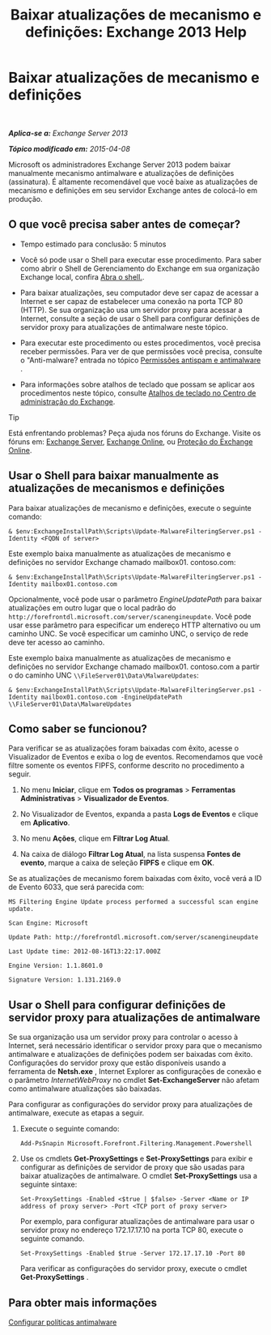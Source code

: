 ﻿---
title: 'Baixar atualizações de mecanismo e definições: Exchange 2013 Help'
TOCTitle: Baixar atualizações de mecanismo e definições
ms:assetid: 8f2ca383-e463-4df0-aa5d-29afe2f81aaf
ms:mtpsurl: https://technet.microsoft.com/pt-br/library/JJ657471(v=EXCHG.150)
ms:contentKeyID: 50486144
ms.date: 05/22/2018
mtps_version: v=EXCHG.150
ms.translationtype: MT
---

# Baixar atualizações de mecanismo e definições

 

_**Aplica-se a:** Exchange Server 2013_

_**Tópico modificado em:** 2015-04-08_

Microsoft os administradores Exchange Server 2013 podem baixar manualmente mecanismo antimalware e atualizações de definições (assinatura). É altamente recomendável que você baixe as atualizações de mecanismo e definições em seu servidor Exchange antes de colocá-lo em produção.

## O que você precisa saber antes de começar?

  - Tempo estimado para conclusão: 5 minutos

  - Você só pode usar o Shell para executar esse procedimento. Para saber como abrir o Shell de Gerenciamento do Exchange em sua organização Exchange local, confira [Abra o shell.](https://technet.microsoft.com/pt-br/library/dd638134\(v=exchg.150\)).

  - Para baixar atualizações, seu computador deve ser capaz de acessar a Internet e ser capaz de estabelecer uma conexão na porta TCP 80 (HTTP). Se sua organização usa um servidor proxy para acessar a Internet, consulte a seção de usar o Shell para configurar definições de servidor proxy para atualizações de antimalware neste tópico.

  - Para executar este procedimento ou estes procedimentos, você precisa receber permissões. Para ver de que permissões você precisa, consulte o "Anti-malware? entrada no tópico [Permissões antispam e antimalware](anti-spam-and-anti-malware-permissions-exchange-2013-help.md) .

  - Para informações sobre atalhos de teclado que possam se aplicar aos procedimentos neste tópico, consulte [Atalhos de teclado no Centro de administração do Exchange](keyboard-shortcuts-in-the-exchange-admin-center-exchange-online-protection-help.md).


> [!TIP]
> Está enfrentando problemas? Peça ajuda nos fóruns do Exchange. Visite os fóruns em: <A href="https://go.microsoft.com/fwlink/p/?linkid=60612">Exchange Server</A>, <A href="https://go.microsoft.com/fwlink/p/?linkid=267542">Exchange Online</A>, ou <A href="https://go.microsoft.com/fwlink/p/?linkid=285351">Proteção do Exchange Online</A>.



## Usar o Shell para baixar manualmente as atualizações de mecanismos e definições

Para baixar atualizações de mecanismo e definições, execute o seguinte comando:

    & $env:ExchangeInstallPath\Scripts\Update-MalwareFilteringServer.ps1 -Identity <FQDN of server>

Este exemplo baixa manualmente as atualizações de mecanismo e definições no servidor Exchange chamado mailbox01. contoso.com:

    & $env:ExchangeInstallPath\Scripts\Update-MalwareFilteringServer.ps1 -Identity mailbox01.contoso.com

Opcionalmente, você pode usar o parâmetro *EngineUpdatePath* para baixar atualizações em outro lugar que o local padrão do `http://forefrontdl.microsoft.com/server/scanengineupdate`. Você pode usar esse parâmetro para especificar um endereço HTTP alternativo ou um caminho UNC. Se você especificar um caminho UNC, o serviço de rede deve ter acesso ao caminho.

Este exemplo baixa manualmente as atualizações de mecanismo e definições no servidor Exchange chamado mailbox01. contoso.com a partir o do caminho UNC `\\FileServer01\Data\MalwareUpdates`:

    & $env:ExchangeInstallPath\Scripts\Update-MalwareFilteringServer.ps1 -Identity mailbox01.contoso.com -EngineUpdatePath \\FileServer01\Data\MalwareUpdates

## Como saber se funcionou?

Para verificar se as atualizações foram baixadas com êxito, acesse o Visualizador de Eventos e exiba o log de eventos. Recomendamos que você filtre somente os eventos FIPFS, conforme descrito no procedimento a seguir.

1.  No menu **Iniciar**, clique em **Todos os programas** \> **Ferramentas Administrativas** \> **Visualizador de Eventos**.

2.  No Visualizador de Eventos, expanda a pasta **Logs de Eventos** e clique em **Aplicativo**.

3.  No menu **Ações**, clique em **Filtrar Log Atual**.

4.  Na caixa de diálogo **Filtrar Log Atual**, na lista suspensa **Fontes de evento**, marque a caixa de seleção **FIPFS** e clique em **OK**.

Se as atualizações de mecanismo forem baixadas com êxito, você verá a ID de Evento 6033, que será parecida com:

`MS Filtering Engine Update process performed a successful scan engine update.`

`Scan Engine: Microsoft`

`Update Path: http://forefrontdl.microsoft.com/server/scanengineupdate`

`Last Update time: ‎2012‎-‎08‎-‎16T13:22:17.000Z`

`Engine Version: 1.1.8601.0`

`Signature Version: 1.131.2169.0`

## Usar o Shell para configurar definições de servidor proxy para atualizações de antimalware

Se sua organização usa um servidor proxy para controlar o acesso à Internet, será necessário identificar o servidor proxy para que o mecanismo antimalware e atualizações de definições podem ser baixadas com êxito. Configurações do servidor proxy que estão disponíveis usando a ferramenta de **Netsh.exe** , Internet Explorer as configurações de conexão e o parâmetro *InternetWebProxy* no cmdlet **Set-ExchangeServer** não afetam como antimalware atualizações são baixadas.

Para configurar as configurações do servidor proxy para atualizações de antimalware, execute as etapas a seguir.

1.  Execute o seguinte comando:
    
        Add-PsSnapin Microsoft.Forefront.Filtering.Management.Powershell

2.  Use os cmdlets **Get-ProxySettings** e **Set-ProxySettings** para exibir e configurar as definições de servidor de proxy que são usadas para baixar atualizações de antimalware. O cmdlet **Set-ProxySettings** usa a seguinte sintaxe:
    
        Set-ProxySettings -Enabled <$true | $false> -Server <Name or IP address of proxy server> -Port <TCP port of proxy server>
    
    Por exemplo, para configurar atualizações de antimalware para usar o servidor proxy no endereço 172.17.17.10 na porta TCP 80, execute o seguinte comando.
    
        Set-ProxySettings -Enabled $true -Server 172.17.17.10 -Port 80
    
    Para verificar as configurações do servidor proxy, execute o cmdlet **Get-ProxySettings** .

## Para obter mais informações

[Configurar políticas antimalware](configure-anti-malware-policies-exchange-2013-help.md)

